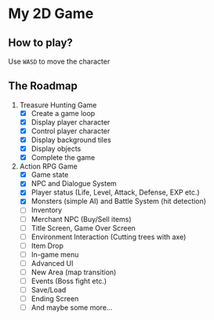 # My 2D Game

## How to play?

Use `WASD` to move the character

## The Roadmap

1. Treasure Hunting Game
   - [x] Create a game loop
   - [x] Display player character
   - [x] Control player character
   - [x] Display background tiles
   - [x] Display objects
   - [x] Complete the game
2. Action RPG Game
   - [x] Game state
   - [x] NPC and Dialogue System
   - [x] Player status (Life, Level, Attack, Defense, EXP etc.)
   - [x] Monsters (simple AI) and Battle System (hit detection)
   - [ ] Inventory
   - [ ] Merchant NPC (Buy/Sell items)
   - [ ] Title Screen, Game Over Screen
   - [ ] Environment Interaction (Cutting trees with axe)
   - [ ] Item Drop
   - [ ] In-game menu
   - [ ] Advanced UI
   - [ ] New Area (map transition)
   - [ ] Events (Boss fight etc.)
   - [ ] Save/Load
   - [ ] Ending Screen
   - [ ] And maybe some more...
